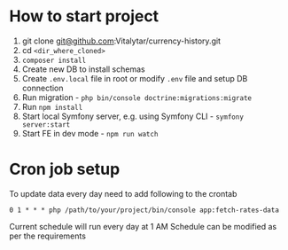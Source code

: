 # How to start project
1. git clone git@github.com:Vitalytar/currency-history.git
2. cd `<dir_where_cloned>`
3. `composer install`
4. Create new DB to install schemas
5. Create `.env.local` file in root or modify `.env` file and setup DB connection
6. Run migration - `php bin/console doctrine:migrations:migrate`
7. Run `npm install`
8. Start local Symfony server, e.g. using Symfony CLI - `symfony server:start`
9. Start FE in dev mode - `npm run watch`

# Cron job setup
To update data every day need to add following to the crontab

`0 1 * * * php /path/to/your/project/bin/console app:fetch-rates-data`

Current schedule will run every day at 1 AM
Schedule can be modified as per the requirements
